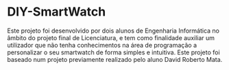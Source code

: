# DIY-SmartWatch
Este projeto foi desenvolvido por dois alunos de Engenharia Informática no âmbito do projeto final de Licenciatura, e tem como finalidade auxiliar um utilizador que não tenha conhecimentos na área de programação a personalizar o seu smartwatch de forma simples e intuitiva.
Este projeto foi baseado num projeto previamente realizado pelo aluno David Roberto Mata.
